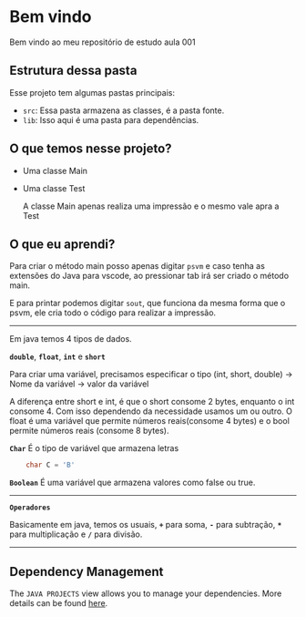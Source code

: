 # Bem vindo

Bem vindo ao meu repositório de estudo aula 001


## Estrutura dessa pasta

Esse projeto tem algumas pastas principais:

- `src`: Essa pasta armazena as classes, é a pasta fonte.
- `lib`: Isso aqui é uma pasta para dependências. 

## O que temos nesse projeto?

- Uma classe Main
- Uma classe Test
  
  A classe Main apenas realiza uma impressão e o mesmo vale apra a Test
## O que eu aprendi?

Para criar o método main posso apenas digitar `psvm` e caso tenha as extensões do Java para vscode, ao pressionar tab irá ser criado o método main.

E para printar podemos digitar `sout`, que funciona da mesma forma que o psvm, ele cria todo o código para realizar a impressão.

---
Em java temos 4 tipos de dados.

**`double`**, **`float`**, **`int`** e **`short`**

Para criar uma variável, precisamos especificar o tipo (int, short, double) -> Nome da variável -> valor da variável

A diferença entre short e int, é que o short consome 2 bytes, enquanto o int consome 4. Com isso dependendo da necessidade usamos um ou outro. O float é uma variável que permite números reais(consome 4 bytes) e o bool permite números reais (consome 8 bytes).


**`Char`**
É o tipo de variável que armazena letras

```Java
    char C = 'B'
```

**`Boolean`**
É uma variável que armazena valores como false ou true.

---
**`Operadores`** 

Basicamente em java, temos os usuais, **`+`** para soma,  **`-`** para subtração, **`*`** para multiplicação e **`/`** para divisão.  

---
## Dependency Management

The `JAVA PROJECTS` view allows you to manage your dependencies. More details can be found [here](https://github.com/microsoft/vscode-java-dependency#manage-dependencies).


